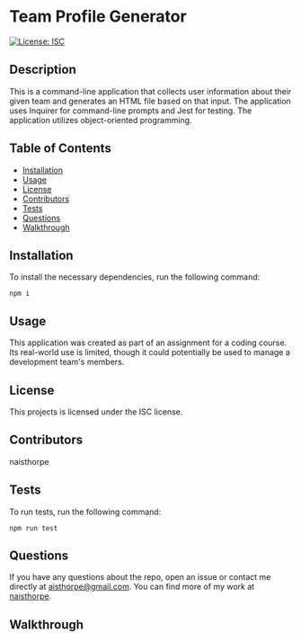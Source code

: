 # Team Profile Generator

  [![License: ISC](https://img.shields.io/badge/License-ISC-blue.svg)](https://opensource.org/licenses/ISC)

  ## Description

  This is a command-line application that collects user information about their given team and generates an HTML file based on that input. The application uses Inquirer for command-line prompts and Jest for testing. The application utilizes object-oriented programming.

  ## Table of Contents

  * [Installation](##-installation)
  * [Usage](##-usage)
  * [License](##-license)
  * [Contributors](##-contributors)
  * [Tests](##-tests)
  * [Questions](##-questions)
  * [Walkthrough](##-walkthrough)

  ## Installation

  To install the necessary dependencies, run the following command:
  ```
  npm i
  ```

  ## Usage

  This application was created as part of an assignment for a coding course. Its real-world use is limited, though it could potentially be used to manage a development team's members.

  ## License

  This projects is licensed under the ISC license.

  ## Contributors

  naisthorpe

  ## Tests

  To run tests, run the following command:
  ```
  npm run test
  ```

  ## Questions

  If you have any questions about the repo, open an issue or contact me directly at [aisthorpe@gmail.com](mailto:aisthorpe@gmail.com). You can find more of my work at [naisthorpe](https://www.github.com/naisthorpe).

  ## Walkthrough

  
